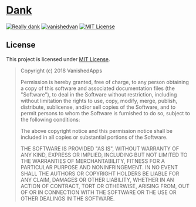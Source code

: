 # [Dank](https://vanishedapps.github.io/dank)
[![Really dank](https://img.shields.io/badge/really-dank-e34c26.svg?longCache=true&style=flat-square)](https://vanishedapps.github.io/dank) [![vanishedvan](https://img.shields.io/badge/owner-vanishedvan-44cc11.svg?longCache=true&style=flat-square)](https://github.com/VanishedApps) [![MIT License](https://img.shields.io/badge/license-MIT-0366d6.svg?longCache=true&style=flat-square)](/LICENSE)

## License
This project is licensed under [MIT License](/LICENSE).

> Copyright (c) 2018 VanishedApps
> 
> Permission is hereby granted, free of charge, to any person obtaining a copy
> of this software and associated documentation files (the "Software"), to deal
> in the Software without restriction, including without limitation the rights
> to use, copy, modify, merge, publish, distribute, sublicense, and/or sell
> copies of the Software, and to permit persons to whom the Software is
> furnished to do so, subject to the following conditions:
> 
> The above copyright notice and this permission notice shall be included in all
> copies or substantial portions of the Software.
> 
> THE SOFTWARE IS PROVIDED "AS IS", WITHOUT WARRANTY OF ANY KIND, EXPRESS OR
> IMPLIED, INCLUDING BUT NOT LIMITED TO THE WARRANTIES OF MERCHANTABILITY,
> FITNESS FOR A PARTICULAR PURPOSE AND NONINFRINGEMENT. IN NO EVENT SHALL THE
> AUTHORS OR COPYRIGHT HOLDERS BE LIABLE FOR ANY CLAIM, DAMAGES OR OTHER
> LIABILITY, WHETHER IN AN ACTION OF CONTRACT, TORT OR OTHERWISE, ARISING FROM,
> OUT OF OR IN CONNECTION WITH THE SOFTWARE OR THE USE OR OTHER DEALINGS IN THE
> SOFTWARE.
